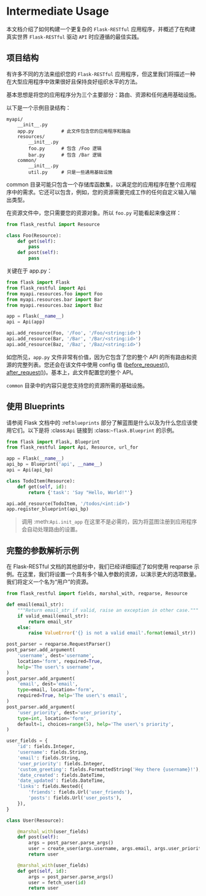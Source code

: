 # Intermediate Usage

本文档介绍了如何构建一个更复杂的 `Flask-RESTful` 应用程序，并概述了在构建真实世界 `Flask-RESTful` 驱动 `API` 时应遵循的最佳实践。

## 项目结构

有许多不同的方法来组织您的 `Flask-RESTful` 应用程序，但这里我们将描述一种在大型应用程序中效果很好且保持良好组织水平的方法。

基本思想是将您的应用程序分为三个主要部分：路由、资源和任何通用基础设施。

以下是一个示例目录结构：

```
myapi/
    __init__.py
    app.py          # 此文件包含您的应用程序和路由
    resources/
        __init__.py
        foo.py      # 包含 /Foo 逻辑
        bar.py      # 包含 /Bar 逻辑
    common/
        __init__.py
        util.py     # 只是一些通用基础设施
```

common 目录可能只包含一个存储库函数集，以满足您的应用程序在整个应用程序中的需求。它还可以包含，例如，您的资源需要完成工作的任何自定义输入/输出类型。

在资源文件中，您只需要您的资源对象。所以 `foo.py` 可能看起来像这样：
```python
from flask_restful import Resource

class Foo(Resource):
    def get(self):
        pass
    def post(self):
        pass
```

关键在于 app.py：

```python
from flask import Flask
from flask_restful import Api
from myapi.resources.foo import Foo
from myapi.resources.bar import Bar
from myapi.resources.baz import Baz

app = Flask(__name__)
api = Api(app)

api.add_resource(Foo, '/Foo', '/Foo/<string:id>')
api.add_resource(Bar, '/Bar', '/Bar/<string:id>')
api.add_resource(Baz, '/Baz', '/Baz/<string:id>')
```

如您所见，`app.py` 文件非常有价值，因为它包含了您的整个 API 的所有路由和资源的完整列表。您还会在该文件中使用 config 值 ([before_request()](https://flask.palletsprojects.com/en/2.3.x/api/#flask.Flask.before_request), [after_request()](https://flask.palletsprojects.com/en/2.3.x/api/#flask.Flask.after_request))。基本上，此文件配置您的整个 API。

`common` 目录中的内容只是您支持您的资源所需的基础设施。

## 使用 Blueprints

请参阅 Flask 文档中的 :ref:`blueprints` 部分了解蓝图是什么以及为什么您应该使用它们。以下是将 :class:`Api` 链接到 :class:`~flask.Blueprint` 的示例。

```python
from flask import Flask, Blueprint
from flask_restful import Api, Resource, url_for

app = Flask(__name__)
api_bp = Blueprint('api', __name__)
api = Api(api_bp)

class TodoItem(Resource):
    def get(self, id):
        return {'task': 'Say "Hello, World!"'}

api.add_resource(TodoItem, '/todos/<int:id>')
app.register_blueprint(api_bp)
```

> 调用 :meth:`Api.init_app` 在这里不是必需的，因为将蓝图注册到应用程序会自动处理路由的设置。

## 完整的参数解析示例

在 Flask-RESTful 文档的其他部分中，我们已经详细描述了如何使用 reqparse 示例。在这里，我们将设置一个具有多个输入参数的资源，以演示更大的选项数量。我们将定义一个名为“用户”的资源。

```python
from flask_restful import fields, marshal_with, reqparse, Resource

def email(email_str):
    """Return email_str if valid, raise an exception in other case."""
    if valid_email(email_str):
        return email_str
    else:
        raise ValueError('{} is not a valid email'.format(email_str))

post_parser = reqparse.RequestParser()
post_parser.add_argument(
    'username', dest='username',
    location='form', required=True,
    help='The user\'s username',
)
post_parser.add_argument(
    'email', dest='email',
    type=email, location='form',
    required=True, help='The user\'s email',
)
post_parser.add_argument(
    'user_priority', dest='user_priority',
    type=int, location='form',
    default=1, choices=range(5), help='The user\'s priority',
)

user_fields = {
    'id': fields.Integer,
    'username': fields.String,
    'email': fields.String,
    'user_priority': fields.Integer,
    'custom_greeting': fields.FormattedString('Hey there {username}!'),
    'date_created': fields.DateTime,
    'date_updated': fields.DateTime,
    'links': fields.Nested({
        'friends': fields.Url('user_friends'),
        'posts': fields.Url('user_posts'),
    }),
}

class User(Resource):

    @marshal_with(user_fields)
    def post(self):
        args = post_parser.parse_args()
        user = create_user(args.username, args.email, args.user_priority)
        return user

    @marshal_with(user_fields)
    def get(self, id):
        args = post_parser.parse_args()
        user = fetch_user(id)
        return user
```


